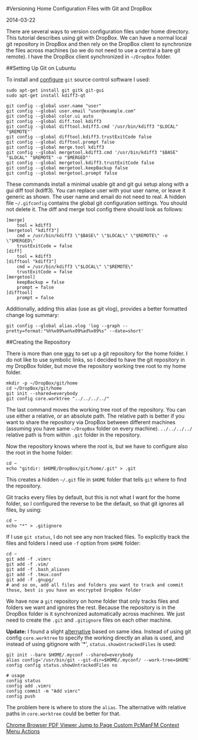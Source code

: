 #Versioning Home Configuration Files with Git and DropBox

2014-03-22

<!--- tags: linux git -->

There are several ways to version configuration files under home directory. This tutorial describes using git with DropBox. We can have a normal local git repository in DropBox and then rely on the DropBox client to synchronize the files across machines (so we do not need to use a central a bare git remote). I have the DropBox client synchronized in `~/DropBox` folder.

##Setting Up Git on Lubuntu

To install and [configure](http://git-scm.com/book/en/v2/Customizing-Git-Git-Configuration) `git` source control software I used:

```
sudo apt-get install git gitk git-gui
sudo apt-get install kdiff3-qt

git config --global user.name "user"
git config --global user.email "user@example.com"
git config --global color.ui auto
git config --global diff.tool kdiff3
git config --global difftool.kdiff3.cmd '/usr/bin/kdiff3 "$LOCAL" "$REMOTE"'
git config --global difftool.kdiff3.trustExitCode false
git config --global difftool.prompt false
git config --global merge.tool kdiff3
git config --global mergetool.kdiff3.cmd '/usr/bin/kdiff3 "$BASE" "$LOCAL" "$REMOTE" -o "$MERGED"'
git config --global mergetool.kdiff3.trustExitCode false
git config --global mergetool.keepBackup false
git config --global mergetool.prompt false
```

These commands install a minimal usable git and git gui setup along with a gui diff tool (kdiff3). You can replace user with your user name, or leave it generic as shown. The user name and email do not need to real. A hidden file `~/.gifconfig` contains the global git configuration settings. You should not delete it. The diff and merge tool config there should look as follows:

```nohl
[merge]
	tool = kdiff3
[mergetool "kdiff3"]
	cmd = /usr/bin/kdiff3 \"$BASE\" \"$LOCAL\" \"$REMOTE\" -o \"$MERGED\"
	trustExitCode = false
[diff]
	tool = kdiff3
[difftool "kdiff3"]
	cmd = /usr/bin/kdiff3 \"$LOCAL\" \"$REMOTE\"
	trustExitCode = false
[mergetool]
	keepBackup = false
	prompt = false
[difftool]
	prompt = false
```

Additionally, adding this alias (use as git vlog), provides a better formatted change log summary:

```
git config --global alias.vlog 'log --graph --pretty=format:"%h%x09%an%x09%ad%x09%s" --date=short'
```

##Creating the Repository

There is more than one [way](https://www.digitalocean.com/community/articles/how-to-use-git-to-manage-your-user-configuration-files-on-a-linux-vps) to set up a git repository for the home folder. I do not like to use symbolic links, so I decided to have the git repository in my DropBox folder, but move the repository working tree root to my home folder.
```
mkdir -p ~/DropBox/git/home
cd ~/DropBox/git/home
git init --shared=everybody
git config core.worktree "../../../../"
```

The last command moves the working tree root of the repository. You can use either a relative, or an absolute path. The relative path is better if you want to share the repository via DropBox between different machines (assuming you have same `~/DropBox` folder on every machine). `../../../../` relative path is from within `.git` folder in the repository.

Now the repository knows where the root is, but we have to configure also the root in the home folder:

```
cd ~
echo "gitdir: $HOME/DropBox/git/home/.git" > .git
```

This creates a hidden `~/.git` file in `$HOME` folder that tells `git` where to find the repository.

Git tracks every files by default, but this is not what I want for the home folder, so I configured the reverse to be the default, so that git ignores all files, by using:
```
cd ~
echo "*" > .gitignore
```

If I use `git status`, I do not see any non tracked files. To explicitly track the files and folders I need use `-f` option from `$HOME` folder:

```
cd ~
git add -f .vimrc
git add -f .vim/
git add -f .bash_aliases
git add -f .tmux.conf
git add -f .gnupg/
# and so on, add all files and folders you want to track and commit those, best is you have an encrypted DropBox folder
```

We have now a `git` repository on home folder that only tracks files and folders we want and ignores the rest. Because the repository is in the DropBox folder is it synchronized automatically across machines. We just need to create the `.git` and `.gitignore` files on each other machine.

**Update:** I found a slight [alternative](https://news.ycombinator.com/item?id=11070797) based on same idea. Instead of using git config `core.worktree` to specify the working directly an alias is used, and instead of using gitignore with '*', `status.showUntrackedFiles` is used:

```
git init --bare $HOME/.myconf --shared=everybody
alias config='/usr/bin/git --git-dir=$HOME/.myconf/ --work-tree=$HOME'
config config status.showUntrackedFiles no

# usage
config status
config add .vimrc
config commit -m "Add vimrc"
config push
```

The problem here is where to store the `alias`. The alternative with relative paths in `core.worktree` could be better for that.

<ins class='nfooter'><a rel='prev' id='fprev' href='#blog/2014/2014-03-26-Chrome-Browser-PDF-Viewer-Jump-to-Page.md'>Chrome Browser PDF Viewer Jump to Page</a> <a rel='next' id='fnext' href='#blog/2014/2014-03-17-Custom-PcManFM-Context-Menu-Actions.md'>Custom PcManFM Context Menu Actions</a></ins>
